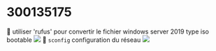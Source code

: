 # 300135175
:pushpin: utiliser 'rufus' pour convertir le fichier windows server 2019 type iso  bootable 
<img src=images/20230517_182725.jpg width='' height='' > </img>
:pushpin: `sconfig` configuration du réseau 
<img src=images/20230523_175014.jpg width='' height='' > </img>
